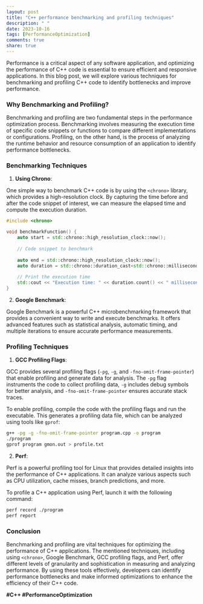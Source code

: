 ```yaml
---
layout: post
title: "C++ performance benchmarking and profiling techniques"
description: " "
date: 2023-10-16
tags: [PerformanceOptimization]
comments: true
share: true
---
```


Performance is a critical aspect of any software application, and optimizing the performance of C++ code is essential to ensure efficient and responsive applications. In this blog post, we will explore various techniques for benchmarking and profiling C++ code to identify bottlenecks and improve performance.

### Why Benchmarking and Profiling?

Benchmarking and profiling are two fundamental steps in the performance optimization process. Benchmarking involves measuring the execution time of specific code snippets or functions to compare different implementations or configurations. Profiling, on the other hand, is the process of analyzing the runtime behavior and resource consumption of an application to identify performance bottlenecks.

### Benchmarking Techniques

1. **Using Chrono**:

One simple way to benchmark C++ code is by using the `<chrono>` library, which provides a high-resolution clock. By capturing the time before and after the code snippet of interest, we can measure the elapsed time and compute the execution duration.

```cpp
#include <chrono>

void benchmarkFunction() {
    auto start = std::chrono::high_resolution_clock::now();
    
    // Code snippet to benchmark
    
    auto end = std::chrono::high_resolution_clock::now();
    auto duration = std::chrono::duration_cast<std::chrono::milliseconds>(end - start);
    
    // Print the execution time
    std::cout << "Execution time: " << duration.count() << " milliseconds" << std::endl;
}
```
2. **Google Benchmark**:

Google Benchmark is a powerful C++ microbenchmarking framework that provides a convenient way to write and execute benchmarks. It offers advanced features such as statistical analysis, automatic timing, and multiple iterations to ensure accurate performance measurements.

### Profiling Techniques

1. **GCC Profiling Flags**:

GCC provides several profiling flags (`-pg`, `-g`, and `-fno-omit-frame-pointer`) that enable profiling and generate data for analysis. The `-pg` flag instruments the code to collect profiling data, `-g` includes debug symbols for better analysis, and `-fno-omit-frame-pointer` ensures accurate stack traces.

To enable profiling, compile the code with the profiling flags and run the executable. This generates a profiling data file, which can be analyzed using tools like `gprof`:

```bash
g++ -pg -g -fno-omit-frame-pointer program.cpp -o program
./program
gprof program gmon.out > profile.txt
```
2. **Perf**:

Perf is a powerful profiling tool for Linux that provides detailed insights into the performance of C++ applications. It can analyze various aspects such as CPU utilization, cache misses, branch predictions, and more.

To profile a C++ application using Perf, launch it with the following command:

```bash
perf record ./program
perf report
```
### Conclusion

Benchmarking and profiling are vital techniques for optimizing the performance of C++ applications. The mentioned techniques, including using `<chrono>`, Google Benchmark, GCC profiling flags, and Perf, offer different levels of granularity and sophistication in measuring and analyzing performance. By using these tools effectively, developers can identify performance bottlenecks and make informed optimizations to enhance the efficiency of their C++ code.

**#C++ #PerformanceOptimization**
